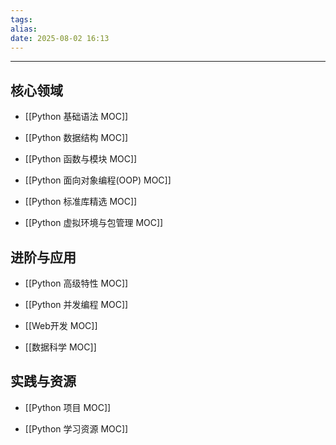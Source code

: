 ```yaml
---
tags: 
alias: 
date: 2025-08-02 16:13
---
```


---

## 核心领域

- [[Python 基础语法 MOC]]

- [[Python 数据结构 MOC]]

- [[Python 函数与模块 MOC]]

- [[Python 面向对象编程(OOP) MOC]]

- [[Python 标准库精选 MOC]]

- [[Python 虚拟环境与包管理 MOC]]

## 进阶与应用

- [[Python 高级特性 MOC]]

- [[Python 并发编程 MOC]]

- [[Web开发 MOC]]

- [[数据科学 MOC]]

## 实践与资源

- [[Python 项目 MOC]]

- [[Python 学习资源 MOC]]